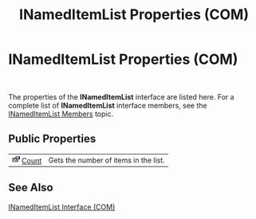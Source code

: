 ﻿---
title: INamedItemList Properties (COM)
TOCTitle: INamedItemList Properties (COM)
ms:assetid: 119867c3-5656-457d-b0be-f9a271ee23eb
ms:mtpsurl: https://msdn.microsoft.com/en-us/library/Aa547593(v=BTS.80)
ms:contentKeyID: 51526335
ms.date: 08/30/2017
mtps_version: v=BTS.80
---

# INamedItemList Properties (COM)

 

The properties of the **INamedItemList** interface are listed here. For a complete list of **INamedItemList** interface members, see the [INamedItemList Members](inameditemlist-members-com.md) topic.

## Public Properties

<table>
<tbody>
<tr class="odd">
<td><img src="images/Aa559521.43dc4f45-81a9-4bc9-ac9f-c6f88d5f9a89(BTS.80).jpeg" /> <a href="inameditemlist-count-property-com.md">Count</a></td>
<td>Gets the number of items in the list.</td>
</tr>
</tbody>
</table>


## See Also

[INamedItemList Interface (COM)](inameditemlist-interface-com.md)

